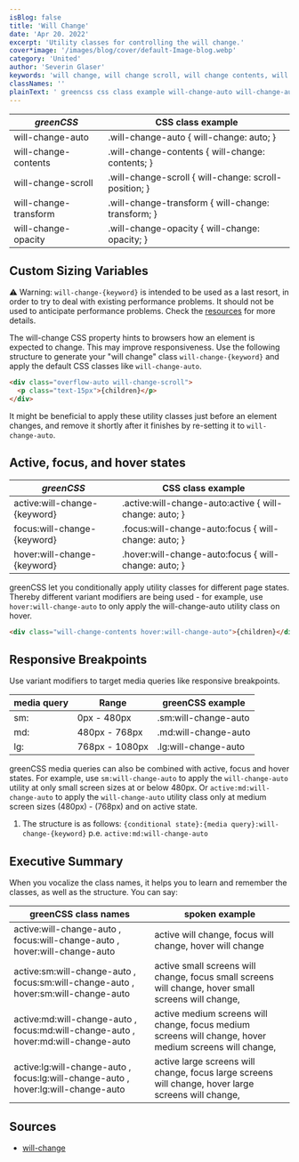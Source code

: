 ```yaml
---
isBlog: false
title: 'Will Change'
date: 'Apr 20. 2022'
excerpt: 'Utility classes for controlling the will change.'
cover*image: '/images/blog/cover/default-Image-blog.webp'
category: 'United'
author: 'Severin Glaser'
keywords: 'will change, will change scroll, will change contents, will change transform, will change opacity'
classNames: ''
plainText: ' greencss css class example will-change-auto will-change-auto will-change: auto; will-change-contents will-change-contents will-change: contents; will-change-scroll will-change-scroll will-change: scroll-position; will-change-transform will-change-transform will-change: transform; will-change-opacity will-change-opacity will-change: opacity; custom sizing variables ⚠️ warning: `will-change keyword ` is intended to be used as a last resort in order to try to deal with existing performance problems it should not be used to anticipate performance problems check the resources sources for more details the will-change css property hints to browsers how an element is expected to change this may improve responsiveness use the following structure to generate your will change class `will-change keyword ` and apply the default css classes like `will-change-auto`  it might be beneficial to apply these utility classes just before an element changes and remove it shortly after it finishes by re-setting it to `will-change-auto` active focus and hover states greencss css class example active:will-change keyword active :will-change-auto:active will-change: auto; focus:will-change keyword focus :will-change-auto:focus will-change: auto; hover:will-change keyword hover :will-change-auto:focus will-change: auto; greencss let you conditionally apply utility classes for different page states thereby different variant modifiers are being used for example use `hover:will-change-auto` to only apply the will-change-auto utility class on hover  responsive breakpoints use variant modifiers to target media queries like responsive breakpoints media query range greencss example sm: 0px 480px sm:will-change-auto md: 480px 768px md:will-change-auto lg: 768px 1080px lg:will-change-auto greencss media queries can also be combined with active focus and hover states for example use `sm:will-change-auto` to apply the `will-change-auto` utility at only small screen sizes at or below 480px or `active:md:will-change-auto` to apply the `will-change-auto` utility class only at medium screen sizes 480px 768px and on active state 1 the structure is as follows: ` conditional state : media query :will-change keyword ` p e `active:md:will-change-auto` executive summary when you vocalize the class names it helps you to learn and remember the classes as well as the structure you can say: greencss class names spoken example active:will-change-auto focus:will-change-auto hover:will-change-auto active will change focus will change hover will change active:sm:will-change-auto focus:sm:will-change-auto hover:sm:will-change-auto active small screens will change focus small screens will change hover small screens will change active:md:will-change-auto focus:md:will-change-auto hover:md:will-change-auto active medium screens will change focus medium screens will change hover medium screens will change active:lg:will-change-auto focus:lg:will-change-auto hover:lg:will-change-auto active large screens will change focus large screens will change hover large screens will change sources will-change https: developer mozilla org en-us docs web css will-change '
---
```


| _greenCSS_            | CSS class example                                     |
| --------------------- | ----------------------------------------------------- |
| will-change-auto      | .will-change-auto { will-change: auto; }              |
| will-change-contents  | .will-change-contents { will-change: contents; }      |
| will-change-scroll    | .will-change-scroll { will-change: scroll-position; } |
| will-change-transform | .will-change-transform { will-change: transform; }    |
| will-change-opacity   | .will-change-opacity { will-change: opacity; }        |

## Custom Sizing Variables

⚠️ Warning: `will-change-{keyword}` is intended to be used as a last resort, in order to try to deal with existing performance problems. It should not be used to anticipate performance problems. Check the [resources](#sources) for more details.

The will-change CSS property hints to browsers how an element is expected to change. This may improve responsiveness. Use the following structure to generate your "will change" class `will-change-{keyword}` and apply the default CSS classes like `will-change-auto`.

```html
<div class="overflow-auto will-change-scroll">
  <p class="text-15px">{children}</p>
</div>
```

It might be beneficial to apply these utility classes just before an element changes, and remove it shortly after it finishes by re-setting it to `will-change-auto`.

## Active, focus, and hover states

| _greenCSS_                   | CSS class example                                       |
| ---------------------------- | ------------------------------------------------------- |
| active:will-change-{keyword} | .active\:will-change-auto:active { will-change: auto; } |
| focus:will-change-{keyword}  | .focus\:will-change-auto:focus { will-change: auto; }   |
| hover:will-change-{keyword}  | .hover\:will-change-auto:focus { will-change: auto; }   |

greenCSS let you conditionally apply utility classes for different page states. Thereby different variant modifiers are being used - for example, use `hover:will-change-auto` to only apply the will-change-auto utility class on hover.

```html
<div class="will-change-contents hover:will-change-auto">{children}</div>
```

## Responsive Breakpoints

Use variant modifiers to target media queries like responsive breakpoints.

| media query | Range          | greenCSS example     |
| ----------- | -------------- | -------------------- |
| sm:         | 0px - 480px    | .sm:will-change-auto |
| md:         | 480px - 768px  | .md:will-change-auto |
| lg:         | 768px - 1080px | .lg:will-change-auto |

greenCSS media queries can also be combined with active, focus and hover states. For example, use `sm:will-change-auto` to apply the `will-change-auto` utility at only small screen sizes at or below 480px. Or `active:md:will-change-auto` to apply the `will-change-auto` utility class only at medium screen sizes (480px) - (768px) and on active state.

1. The structure is as follows: `{conditional state}:{media query}:will-change-{keyword}` p.e. `active:md:will-change-auto`

## Executive Summary

When you vocalize the class names, it helps you to learn and remember the classes, as well as the structure. You can say:

| greenCSS class names                                                               | spoken example                                                                                         |
| ---------------------------------------------------------------------------------- | ------------------------------------------------------------------------------------------------------ |
| active:will-change-auto , focus:will-change-auto , hover:will-change-auto          | active will change, focus will change, hover will change                                               |
| active:sm:will-change-auto , focus:sm:will-change-auto , hover:sm:will-change-auto | active small screens will change, focus small screens will change, hover small screens will change,    |
| active:md:will-change-auto , focus:md:will-change-auto , hover:md:will-change-auto | active medium screens will change, focus medium screens will change, hover medium screens will change, |
| active:lg:will-change-auto , focus:lg:will-change-auto , hover:lg:will-change-auto | active large screens will change, focus large screens will change, hover large screens will change,    |

## Sources

- [will-change](https://developer.mozilla.org/en-US/docs/Web/CSS/will-change)
